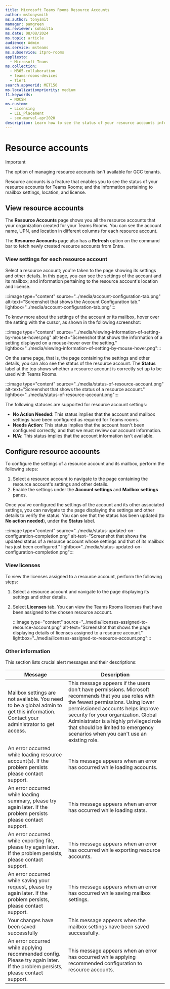 ```yaml
---
title: Microsoft Teams Rooms Resource Accounts
author: mstonysmith
ms.author: tonysmit
manager: pamgreen
ms.reviewer: sohailta
ms.date: 08/08/2024
ms.topic: article
audience: Admin
ms.service: msteams
ms.subservice: itpro-rooms
appliesto: 
  - Microsoft Teams
ms.collection: 
  - M365-collaboration
  - teams-rooms-devices
  - Tier1
search.appverid: MET150
ms.localizationpriority: medium
f1.keywords: 
  - NOCSH
ms.custom: 
  - Licensing
  - LIL_Placement
  - seo-marvel-apr2020
description: Learn how to see the status of your resource accounts information; and the information pertaining to mailbox settings, location, and license.
---
```


# Resource accounts

> [!IMPORTANT]
> The option of managing resource accounts isn't available for GCC tenants.

Resource accounts is a feature that enables you to see the status of your resource accounts for Teams Rooms; and the information pertaining to mailbox settings, location, and license.

## View resource accounts

The **Resource Accounts** page shows you all the resource accounts that your organization created for your Teams Rooms. You can see the account name, UPN, and location in different columns for each resource account.

The **Resource Accounts** page also has a **Refresh** option on the command bar to fetch newly created resource accounts from Entra.

### View settings for each resource account

Select a resource account; you're taken to the page showing its settings and other details. In this page, you can see the settings of the account and its mailbox; and information pertaining to the resource account's location and license.

:::image type="content" source="../media/account-configuration-tab.png" alt-text="Screenshot that shows the Account Configuration tab." lightbox="../media/account-configuration-tab.png":::

To know more about the settings of the account or its mailbox, hover over the setting with the cursor, as shown in the following screenshot:

:::image type="content" source="../media/viewing-information-of-setting-by-mouse-hover.png" alt-text="Screenshot that shows the information of a setting displayed on a mouse-hover over the setting." lightbox="../media/viewing-information-of-setting-by-mouse-hover.png":::

On the same page, that is, the page containing the settings and other details, you can also see the status of the resource account. The **Status** label at the top shows whether a resource account is correctly set up to be used with Teams Rooms.

:::image type="content" source="../media/status-of-resource-account.png" alt-text="Screenshot that shows the status of a resource account." lightbox="../media/status-of-resource-account.png":::

The following statuses are supported for resource account settings:

- **No Action Needed**: This status implies that the account and mailbox settings have been configured as required for Teams rooms.
- **Needs Action**: This status implies that the account hasn't been configured correctly, and that we must review our account information.
- **N/A**: This status implies that the account information isn't available.

## Configure resource accounts

To configure the settings of a resource account and its mailbox, perform the following steps:

1. Select a resource account to navigate to the page containing the resource account's settings and other details.
1. Enable the settings under the **Account settings** and **Mailbox settings** panes.

Once you've configured the settings of the account and its other associated settings, you can navigate to the page displaying the settings and other details to verify the status. You can see that the status has been updated (to **No action needed**), under the **Status** label.

:::image type="content" source="../media/status-updated-on-configuration-completion.png" alt-text="Screenshot that shows the updated status of a resource account whose settings and that of its mailbox has just been configured." lightbox="../media/status-updated-on-configuration-completion.png":::

### View licenses

To view the licenses assigned to a resource account, perform the following steps:

1. Select a resource account and navigate to the page displaying its settings and other details.
1. Select **Licenses** tab. You can view the Teams Rooms licenses that have been assigned to the chosen resource account.

   :::image type="content" source="../media/licenses-assigned-to-resource-account.png" alt-text="Screenshot that shows the page displaying details of licenses assigned to a resource account." lightbox="../media/licenses-assigned-to-resource-account.png":::

### Other information

This section lists crucial alert messages and their descriptions:


|Message  |Description  |
|---------|---------|
|Mailbox settings are not available. You need to be a global admin to get this information. Contact your administrator to get access.     |  This message appears if the users don't have permissions.  Microsoft recommends that you use roles with the fewest permissions. Using lower permissioned accounts helps improve security for your organization. Global Administrator is a highly privileged role that should be limited to emergency scenarios when you can't use an existing role.|
|An error occurred while loading resource account(s). If the problem persists please contact support.     |   This message appears when an error has occurred while loading accounts.      |
|An error occurred while loading summary, please try again later. If the problem persists please contact support.     | This message appears when an error has occurred while loading stats.       |
|An error occurred while exporting file, please try again later. If the problem persists, please contact support.     | This message appears when an error has occurred while exporting resource accounts.         |
|An error occurred while saving your request, please try again later. If the problem persists, please contact support.     | This message appears when an error has occurred while saving mailbox settings.    |
|Your changes have been saved successfully     |    This message appears when the mailbox settings have been saved successfully.     |
|An error occurred while applying recommended config. Please try again later. If the problem persists, please contact support.     | This message appears when an error has occurred while applying recommended configuration to resource accounts.     |
